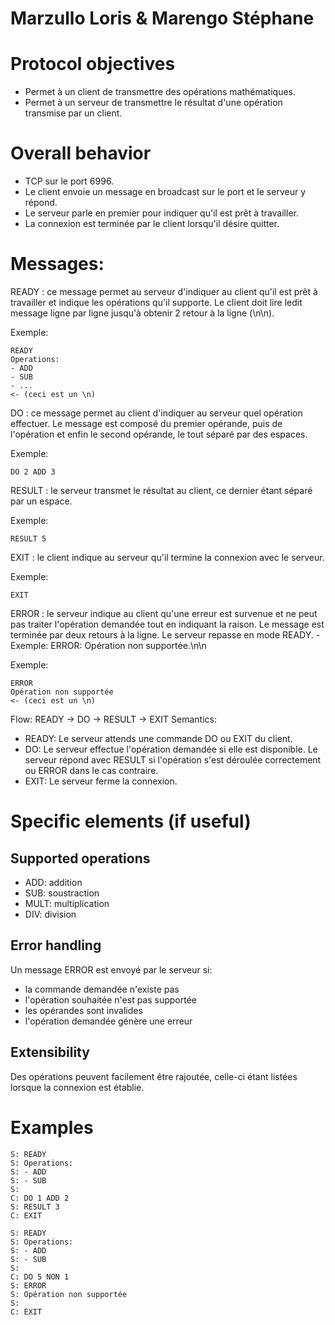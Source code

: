 # Marzullo Loris & Marengo Stéphane

# Protocol objectives
- Permet à un client de transmettre des opérations mathématiques.
- Permet à un serveur de transmettre le résultat d'une opération transmise par un client.

# Overall behavior
- TCP sur le port 6996.
- Le client envoie un message en broadcast sur le port et le serveur y répond.
- Le serveur parle en premier pour indiquer qu'il est prêt à travailler.
- La connexion est terminée par le client lorsqu'il désire quitter.

# Messages:
READY : ce message permet au serveur d'indiquer au client qu'il est prêt à travailler et 
   indique les opérations qu'il supporte. Le client doit lire ledit message ligne par ligne jusqu'à 
   obtenir 2 retour à la ligne (\n\n).

Exemple:
```
READY
Operations:
- ADD
- SUB
- ...
<- (ceci est un \n)
```

DO : ce message permet au client d'indiquer au serveur quel opération effectuer. Le message 
     est composé du premier opérande, puis de l'opération et enfin le second opérande, le tout 
     séparé par des espaces.

Exemple:
```
DO 2 ADD 3
```
     
RESULT : le serveur transmet le résultat au client, ce dernier étant séparé par un espace.

Exemple:
```
RESULT 5
```

EXIT : le client indique au serveur qu'il termine la connexion avec le serveur.

Exemple:
```
EXIT
```

ERROR : le serveur indique au client qu'une erreur est survenue et ne peut pas traiter 
     l'opération demandée tout en indiquant la raison. Le message est terminée par deux retours à 
     la ligne. Le serveur repasse en mode READY.
     -Exemple: ERROR: Opération non supportée.\n\n

Exemple:
```
ERROR
Opération non supportée
<- (ceci est un \n)
```
 
Flow: READY -> DO -> RESULT -> EXIT 
Semantics: 
- READY: Le serveur attends une commande DO ou EXIT du client.
- DO: Le serveur effectue l'opération demandée si elle est disponible. Le serveur répond avec 
  RESULT si l'opération s'est déroulée correctement ou ERROR dans le cas contraire.
- EXIT: Le serveur ferme la connexion.

# Specific elements (if useful)
## Supported operations
- ADD: addition
- SUB: soustraction
- MULT: multiplication
- DIV: division

## Error handling
Un message ERROR est envoyé par le serveur si:
- la commande demandée n'existe pas
- l'opération souhaitée n'est pas supportée
- les opérandes sont invalides
- l'opération demandée génère une erreur

## Extensibility
Des opérations peuvent facilement être rajoutée, celle-ci étant listées lorsque la connexion est 
établie.
# Examples
```
S: READY
S: Operations:
S: - ADD
S: - SUB
S:
C: DO 1 ADD 2
S: RESULT 3
C: EXIT

S: READY
S: Operations:
S: - ADD
S: - SUB
S:
C: DO 5 NON 1
S: ERROR
S: Opération non supportée
S: 
C: EXIT
```